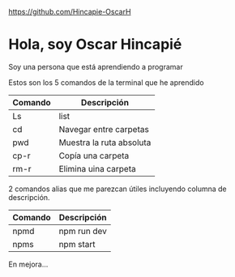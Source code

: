 https://github.com/Hincapie-OscarH

# Hola, soy Oscar Hincapié

 Soy una persona que está aprendiendo a programar


 Estos son los 5 comandos de la terminal que he aprendido

| Comando  | Descripción                |
|----------|----------------------------|
| Ls       | list                       |
| cd       | Navegar entre carpetas     |
| pwd      | Muestra la ruta absoluta   |
| cp-r     | Copía una carpeta          |
| rm-r     | Elimina uina carpeta       |


2 comandos alias que me parezcan útiles incluyendo columna de descripción. 


| Comando  | Descripción  |
|----------|--------------|
|  npmd    | npm run dev  |
|  npms    | npm start    |


En mejora...
